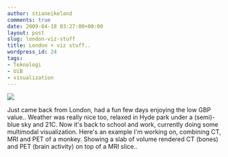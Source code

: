 ```yaml
---
author: stianeikeland
comments: true
date: 2009-04-18 03:27:00+00:00
layout: post
slug: london-viz-stuff
title: London + viz stuff..
wordpress_id: 24
tags:
- Teknologi
- UiB
- visualization
---
```



    


![](http://s3.tadkom.net/wp-content/uploads/2009/04/multimodal-300x251.png)








Just came back from London, had a fun few days enjoying the low GBP value.. Weather was really nice too, relaxed in Hyde park under a (semi)-blue sky and 21C.  Now it's back to school and work, currently doing some multimodal visualization. Here's an example I'm working on, combining CT, MRI and PET of a monkey. Showing a slab of volume rendered CT (bones) and PET (brain activity) on top of a MRI slice..


  

